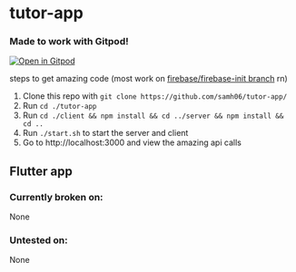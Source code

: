 # tutor-app
### Made to work with Gitpod!
[![Open in Gitpod](https://gitpod.io/button/open-in-gitpod.svg)](https://gitpod.io/#https://github.com/samh06/tutor-app)

steps to get amazing code
(most work on [firebase/firebase-init branch](https://github.com/samh06/tutor-app/tree/firebase/firebase-init) rn)
1. Clone this repo with `git clone https://github.com/samh06/tutor-app/`
2. Run `cd ./tutor-app`
3. Run `cd ./client && npm install && cd ../server && npm install && cd ..`
4. Run `./start.sh` to start the server and client
5. Go to http://localhost:3000 and view the amazing api calls

## Flutter app

### Currently broken on:
None

### Untested on:
None
